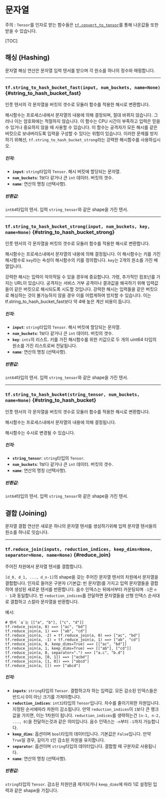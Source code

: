 <!-- This file is machine generated: DO NOT EDIT! -->

# 문자열

주의 : `Tensor`를 인자로 받는 함수들은 [`tf.convert_to_tensor`]((framework.md#convert_to_tensor))를 통해 나온값들 또한 받을 수 있습니다.

[TOC]

## 해싱 (Hashing)

문자열 해싱 연산은 문자열 입력 텐서를 받으며 각 원소를 하나의 정수와 매핑합니다.

- - -

### `tf.string_to_hash_bucket_fast(input, num_buckets, name=None)` {#string_to_hash_bucket_fast}

인풋 텐서의 각 문자열을 버킷의 갯수로 모듈러 함수를 적용한 해시로 변환합니다.

해시함수는 프로세스내에서 문자열의 내용에 의해 결정되며, 절대 바뀌지 않습니다. 그러나 이는 암호화에는 적절하지 않습니다. 이 함수는 CPU 시간이 부족하고 입력은 믿을 수 있거나 중요하지 않을 때 사용할 수 있습니다. 이 함수는 공격자가 모든 해시를 같은 버킷으로 보내버리도록 입력을 구성할 수 있다는 위험이 있습니다. 이러한 문제를 방지하기 위해선, `tf.string_to_hash_bucket_strong`라는 강력한 해시함수를 사용하십시오.

##### 인자:


*  <b>`input`</b>: `string`타입의 `Tensor`. 해시 버킷에 할당되는 문자열.
*  <b>`num_buckets`</b>: 1보다 같거나 큰 `int` 데이터. 버킷의 갯수.
*  <b>`name`</b>: 연산의 명칭 (선택사항).

##### 반환값:

  `int64`타입의 텐서. 입력 `string_tensor`와 같은 shape을 가진 텐서.


- - -

### `tf.string_to_hash_bucket_strong(input, num_buckets, key, name=None)` {#string_to_hash_bucket_strong}

인풋 텐서의 각 문자열을 버킷의 갯수로 모듈러 함수를 적용한 해시로 변환합니다.

해시함수는 프로세스내에서 문자열의 내용에 의해 결정됩니다. 이 해시함수는 키를 가진 해시함수로 `key`라는 속성이 해시함수의 키를 정의합니다. `key`는 2개의 원소를 가진 배열입니다.

강력한 해시는 입력이 악의적일 수 있을 경우에 중요합니다. 가령, 추가적인 컴포넌를 가지는 URL이 있습니다. 공격자는 서비스 거부 공격이나 결과값을 왜곡하기 위해 입력값들이 같은 버킷으로 해시되도록 시도할 것입니다. 강력한 해시는 입력들을 같은 버킷으로 해싱하는 것이 불가능하지 않을 경우 이를 어렵게하여 방지할 수 있습니다. 이는 tf.string_to_hash_bucket_fast보다 약 4배 높은 계산 비용이 듭니다.

##### 인자:


*  <b>`input`</b>: `string`타입의 `Tensor`. 해시 버킷에 할당되는 문자열.
*  <b>`num_buckets`</b>: 1보다 같거나 큰 `int` 데이터. 버킷의 갯수.
*  <b>`key`</b>: `ints`의 리스트. 키를 가진 해시함수를 위한 키값으로 두 개의 uint64 타입의 원소를 가진 리스트로써 전달됩니다.
*  <b>`name`</b>: 연산의 명칭 (선택사항).

##### 반환값:

  `int64`타입의 텐서. 입력 `string_tensor`와 같은 shape을 가진 텐서.


- - -

### `tf.string_to_hash_bucket(string_tensor, num_buckets, name=None)` {#string_to_hash_bucket}

인풋 텐서의 각 문자열을 버킷의 갯수로 모듈러 함수를 적용한 해시로 변환합니다.

해시함수는 프로세스내에서 문자열의 내용에 의해 결정됩니다.

해시함수는 수시로 변경될 수 있습니다.

##### 인자:


*  <b>`string_tensor`</b>: `string`타입의 `Tensor`.
*  <b>`num_buckets`</b>: 1보다 같거나 큰 `int` 데이터. 버킷의 갯수.
*  <b>`name`</b>: 연산의 명칭 (선택사항).

##### 반환값:

  `int64`타입의 텐서. 입력 `string_tensor`와 같은 shape을 가진 텐서.



## 결합 (Joining)

문자열 결합 연산은 새로운 하나의 문자열 텐서를 생성하기위해 입력 문자열 텐서들의 원소를  하나로 잇습니다.

- - -

### `tf.reduce_join(inputs, reduction_indices, keep_dims=None, separator=None, name=None)` {#reduce_join}

주어진 차원에서 문자열 텐서를 결합합니다.

`[d_0, d_1, ..., d_n-1]`의 shape을 갖는 주어진 문자열 텐서의 차원에서 문자열을 결합합니다. 인자로 들어온 구분자 (기본값: 빈 문자열)를 가지고 입력 문자열들을 결합하여 생성된 새로운 텐서를 반환합니다. 음수 인덱스는 뒤에서부터 카운팅되며 `-1`은 `n - 1`과 동일합니다. 빈 `reduction_indices`를 전달하면 문자열들을 선형 인덱스 순서대로 결합하고 스칼라 문자열을 반환합니다.

예시:

```
# 텐서 `a`는 [["a", "b"], ["c", "d"]]
tf.reduce_join(a, 0) ==> ["ac", "bd"]
tf.reduce_join(a, 1) ==> ["ab", "cd"]
tf.reduce_join(a, -2) = tf.reduce_join(a, 0) ==> ["ac", "bd"]
tf.reduce_join(a, -1) = tf.reduce_join(a, 1) ==> ["ab", "cd"]
tf.reduce_join(a, 0, keep_dims=True) ==> [["ac", "bd"]]
tf.reduce_join(a, 1, keep_dims=True) ==> [["ab"], ["cd"]]
tf.reduce_join(a, 0, separator=".") ==> ["a.c", "b.d"]
tf.reduce_join(a, [0, 1]) ==> ["acbd"]
tf.reduce_join(a, [1, 0]) ==> ["abcd"]
tf.reduce_join(a, []) ==> ["abcd"]
```

##### 인자:


*  <b>`inputs`</b>: `string`타입의 `Tensor`. 결합하고자 하는 입력값. 모든 감소된 인덱스들은 반드시 0이 아닌 크기를 가져야합니다.
*  <b>`reduction_indices`</b>: `int32`타입의 `Tensor`입니다. 차수를 줄이기위한 차원입니다. 지정된 순서에따라 차원이 감소됩니다. 만약 `reduction_indices`이 `1`보다 큰 랭크값을 가지면, 이는 1차원이 됩니다. `reduction_indices`를 생략하는건 `[n-1, n-2, ..., 0]`을 전달하는것과 같은 의미입니다. 음수 인덱스는 `-n`부터 `-1`까지 가능합니다.
*  <b>`keep_dims`</b>: 옵션이며 `bool`타입의 데이터입니다. 기본값은 `False`입니다. 만약 `True`일 경우, 길이가 `1`인 감소된 차원을 유지합니다.
*  <b>`separator`</b>: 옵션이며 `string`타입의 데이터입니다. 결합할 때 구분자로 사용됩니다.
*  <b>`name`</b>: 연산의 명칭 (선택사항).

##### 반환값:

  `string`타입의 `Tensor`. 감소된 차원만큼 제거되거나 `keep_dims`에 따라 1로 설정된 입력과 같은 shape을 가집니다.

